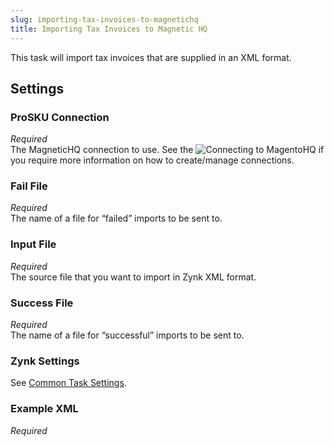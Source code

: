 ```yaml
---
slug: importing-tax-invoices-to-magnetichq
title: Importing Tax Invoices to Magnetic HQ
---
```

This task will import tax invoices that are supplied in an XML format.

## Settings
### ProSKU Connection
_Required_  
The MagneticHQ connection to use. See the ![Connecting to MagentoHQ](connecting-to-magnetichq) if you require more information on how to create/manage connections.

### Fail File
_Required_  
The name of a file for “failed” imports to be sent to.

### Input File
_Required_  
The source file that you want to import in Zynk XML format.

### Success File
_Required_  
The name of a file for “successful” imports to be sent to. 

### Zynk Settings
See [Common Task Settings](common-task-settings).

### Example XML
_Required_
